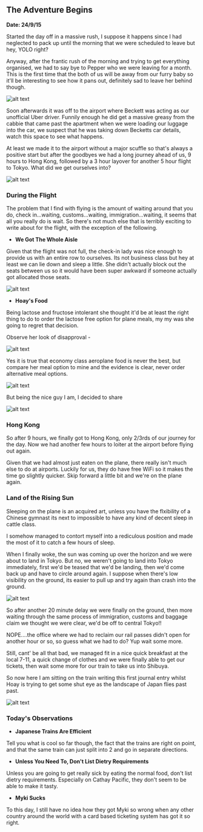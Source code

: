 ## The Adventure Begins

**Date: 24/9/15**

Started the day off in a massive rush, I suppose it happens since I had neglected to pack up until the morning that we were scheduled to leave but hey, YOLO right?

Anyway, after the frantic rush of the morning and trying to get everything organised, we had to say bye to Pepper who we were leaving for a month. This is the first time that the both of us will be away from our furry baby so it'll be interesting to see how it pans out, definitely sad to leave her behind though.

![alt text](https://github.com/szeyick/Travel/blob/master/Japan/Blog/23-09-15/images/familyPortrait.jpg "We'll Miss Our Baby")

Soon afterwards it was off to the airport where Beckett was acting as our unofficial Uber driver. Funnily enough he did get a massive greasy from the cabbie that came past the apartment when we were loading our luggage into the car, we suspect that he was taking down Becketts car details, watch this space to see what happens.

At least we made it to the airport without a major scuffle so that's always a positive start but after the goodbyes we had a long journey ahead of us, 9 hours to Hong Kong, followed by a 3 hour layover for another 5 hour flight to Tokyo. What did we get ourselves into?

![alt text](https://github.com/szeyick/Travel/blob/master/Japan/Blog/23-09-15/images/atAirport.jpg "Oblivious Of What Is About To Happen")

### During the Flight

The problem that I find with flying is the amount of waiting around that you do, check in...waiting, customs...waiting, immigration...waiting, it seems that all you really do is wait. So there's not much else that is terribly exciting to write about for the flight, with the exception of the following.

- **We Got The Whole Aisle**

Given that the flight was not full, the check-in lady was nice enough to provide us with an entire row to ourselves. Its not business class but hey at least we can lie down and sleep a little. She didn't actually block out the seats between us so it would have been super awkward if someone actually got allocated those seats.

![alt text](https://github.com/szeyick/Travel/blob/master/Japan/Blog/23-09-15/images/wholeAisle.jpg "Small Wins")

- **Hoay's Food**

Being lactose and fructose intolerant she thought it'd be at least the right thing to do to order the lactose free option for plane meals, my my was she going to regret that decision. 

Observe her look of disapproval -

![alt text](https://github.com/szeyick/Travel/blob/master/Japan/Blog/23-09-15/images/lookOfDisappointment.jpg "Lactose Free, More Like Free Of Flavour")

Yes it is true that economy class aeroplane food is never the best, but compare her meal option to mine and the evidence is clear, never order alternative meal options.

![alt text](https://github.com/szeyick/Travel/blob/master/Japan/Blog/23-09-15/images/properFood.jpg "At Least Its Chicken Rice")

But being the nice guy I am, I decided to share

![alt text](https://github.com/szeyick/Travel/blob/master/Japan/Blog/23-09-15/images/actualFood.jpg "Happy Hoay")

### Hong Kong

So after 9 hours, we finally got to Hong Kong, only 2/3rds of our journey for the day. Now we had another few hours to loiter at the airport before flying out again.

Given that we had almost just eaten on the plane, there really isn't much else to do at airports. Luckily for us, they do have free WiFi so it makes the time go slightly quicker. Skip forward a little bit and we're on the plane again.

### Land of the Rising Sun

Sleeping on the plane is an acquired art, unless you have the flxibility of a Chinese gymnast its next to impossible to have any kind of decent sleep in cattle class.

I somehow managed to contort myself into a rediculous position and made the most of it to catch a few hours of sleep.

When I finally woke, the sun was coming up over the horizon and we were about to land in Tokyo. But no, we weren't going to land into Tokyo immediately, first we'd be teased that we'd be landing, then we'd come back up and have to circle around again. I suppose when there's low visibility on the ground, its easier to pull up and try again than crash into the ground.

![alt text](https://github.com/szeyick/Travel/blob/master/Japan/Blog/23-09-15/images/soClose.jpg "So So Close")

So after another 20 minute delay we were finally on the ground, then more waiting through the same process of immigration, customs and baggage claim we thought we were clear, we'd be off to central Tokyo!!

NOPE....the office where we had to reclaim our rail passes didn't open for another hour or so, so guess what we had to do? Yup wait some more.

Still, cant' be all that bad, we managed fit in a nice quick breakfast at the local 7-11, a quick change of clothes and we were finally able to get our tickets, then wait some more for our train to take us into Shibuya.

So now here I am sitting on the train writing this first journal entry whilst Hoay is trying to get some shut eye as the landscape of Japan flies past past.

![alt text](https://github.com/szeyick/Travel/blob/master/Japan/Blog/23-09-15/images/sleepyHoay.jpg "Sleepy Hoay")

### Today's Observations

- **Japanese Trains Are Efficient**

Tell you what is cool so far though, the fact that the trains are right on point, and that the same train can just split into 2 and go in separate directions.

- **Unless You Need To, Don't List Dietry Requirements**

Unless you are going to get really sick by eating the normal food, don't list dietry requirements. Especially on Cathay Pacific, they don't seem to be able to make it tasty.

- **Myki Sucks**

To this day, I still have no idea how they got Myki so wrong when any other country around the world with a card based ticketing system has got it so right.


